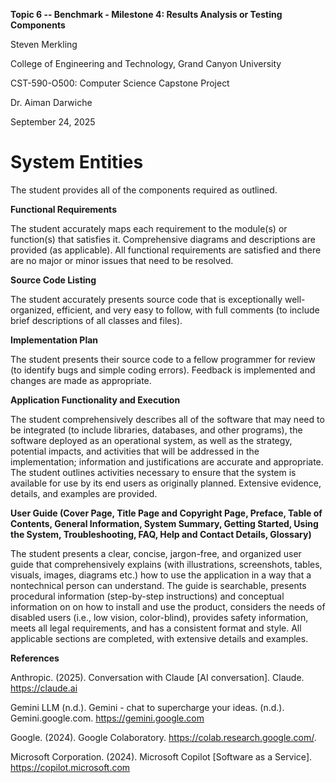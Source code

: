 **Topic 6 -- Benchmark - Milestone 4: Results Analysis or Testing
Components**

Steven Merkling

College of Engineering and Technology, Grand Canyon University

CST-590-O500: Computer Science Capstone Project

Dr. Aiman Darwiche

September 24, 2025

# **System Entities**

The student provides all of the components required as outlined.

**Functional Requirements**

The student accurately maps each requirement to the module(s) or
function(s) that satisfies it. Comprehensive diagrams and descriptions
are provided (as applicable). All functional requirements are satisfied
and there are no major or minor issues that need to be resolved.

**Source Code Listing**

The student accurately presents source code that is exceptionally
well-organized, efficient, and very easy to follow, with full comments
(to include brief descriptions of all classes and files).

**Implementation Plan**

The student presents their source code to a fellow programmer for review
(to identify bugs and simple coding errors). Feedback is implemented and
changes are made as appropriate.

**Application Functionality and Execution**

The student comprehensively describes all of the software that may need
to be integrated (to include libraries, databases, and other programs),
the software deployed as an operational system, as well as the strategy,
potential impacts, and activities that will be addressed in the
implementation; information and justifications are accurate and
appropriate. The student outlines activities necessary to ensure that
the system is available for use by its end users as originally planned.
Extensive evidence, details, and examples are provided.

**User Guide (Cover Page, Title Page and Copyright Page, Preface, Table
of Contents, General Information, System Summary, Getting Started, Using
the System, Troubleshooting, FAQ, Help and Contact Details, Glossary)**

The student presents a clear, concise, jargon-free, and organized user
guide that comprehensively explains (with illustrations, screenshots,
tables, visuals, images, diagrams etc.) how to use the application in a
way that a nontechnical person can understand. The guide is searchable,
presents procedural information (step-by-step instructions) and
conceptual information on on how to install and use the product,
considers the needs of disabled users (i.e., low vision, color-blind),
provides safety information, meets all legal requirements, and has a
consistent format and style. All applicable sections are completed, with
extensive details and examples.

**References**

Anthropic. (2025). Conversation with Claude \[AI conversation\]. Claude.
https://claude.ai

Gemini LLM (n.d.). Gemini - chat to supercharge your ideas. (n.d.).
Gemini.google.com. https://gemini.google.com

Google. (2024). Google Colaboratory. https://colab.research.google.com/.

Microsoft Corporation. (2024). Microsoft Copilot \[Software as a
Service\]. https://copilot.microsoft.com
